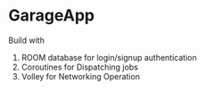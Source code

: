 # GarageApp

Build with
1. ROOM database for login/signup authentication
2. Coroutines for Dispatching jobs
3. Volley for Networking Operation
